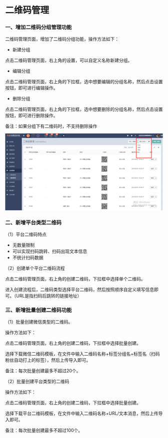 # 二维码管理

### 一、增加二维码分组管理功能

二维码管理页面，增加了二维码分组功能，操作方法如下：

* 新建分组

点击二维码管理页面，右上角的设置，可以自定义名称新建分组。

* 编辑分组

点击二维码管理页面，右上角的下拉框，选中想要编辑的分组名称，然后点击设置按钮，即可进行编辑操作。

* 删除分组

点击二维码管理页面，右上角的下拉框，选中想要删除的分组名称，然后点击设置按钮，即可进行删除操作。

备注：如果分组下有二维码时，不支持删除操作

![](/assets/1533114059%281%29.jpg)

### 二、新增平台类型二维码

（1）平台二维码特点

* 无数量限制
* 可以实现扫码跳转、扫码出现文本信息
* 不统计扫码数据

（2）创建单个平台二维码流程

点击二维码管理页面，右上角的创建二维码，下拉框中选择单个二维码。

进入创建流程后，二维码类型选择平台二维码，然后按照顺序自定义填写信息即可。（URL是指扫码后跳转的链接地址）

### 三、新增批量创建二维码功能

（1）批量创建微信类型的二维码。

操作方法如下：

点击二维码管理页面，右上角的创建二维码，下拉框中选择批量创建。

选择下载微信二维码模板，在文件中输入二维码名称+标签分组名+标签名（扫码粉丝自动打上的标签），然后上传导入即可。

备注：每次批量创建最多不超过20个。

（2）批量创建平台类型的二维码

操作方法如下：

点击二维码管理页面，右上角的创建二维码，下拉框中选择批量创建。

选择下载平台二维码模板，在文件中输入二维码名称+URL/文本消息，然后上传导入即可。

备注：每次批量创建最多不超过100个。

